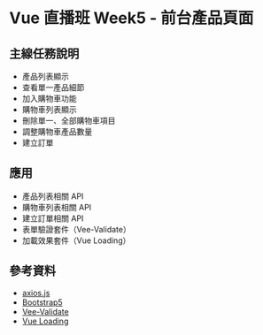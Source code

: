 # Vue 直播班 Week5 - 前台產品頁面

## 主線任務說明
* 產品列表顯示
* 查看單一產品細節
* 加入購物車功能
* 購物車列表顯示
* 刪除單一、全部購物車項目
* 調整購物車產品數量
* 建立訂單

## 應用
* 產品列表相關 API
* 購物車列表相關 API
* 建立訂單相關 API
* 表單驗證套件（Vee-Validate）
* 加載效果套件（Vue Loading）

## 參考資料
* [axios.js](https://github.com/axios/axios)
* [Bootstrap5](https://bootstrap5.hexschool.com/docs/5.1/getting-started/introduction/)
* [Vee-Validate](https://vee-validate.logaretm.com/v4/)
* [Vue Loading](https://www.npmjs.com/package/vue-loading-overlay)
